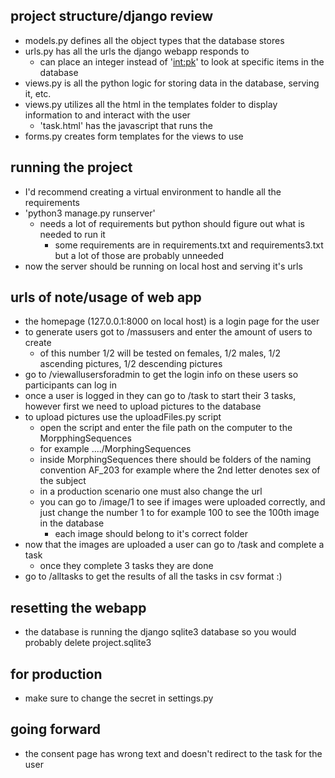 ## project structure/django review
- models.py defines all the object types that the database stores
- urls.py has all the urls the django webapp responds to
    - can place an integer instead of '<int:pk>' to look at specific items in the database
- views.py is all the python logic for storing data in the database, serving it, etc.
- views.py utilizes all the html in the templates folder to display information to and interact with the user
    - 'task.html' has the javascript that runs the 
- forms.py creates form templates for the views to use

## running the project
- I'd recommend creating a virtual environment to handle all the requirements
- 'python3 manage.py runserver'
    - needs a lot of requirements but python should figure out what is needed to run it
        - some requirements are in requirements.txt and requirements3.txt but a lot of those are probably unneeded 
- now the server should be running on local host and serving it's urls

## urls of note/usage of web app
- the homepage (127.0.0.1:8000 on local host) is a login page for the user
- to generate users got to /massusers and enter the amount of users to create
    - of this number 1/2 will be tested on females, 1/2 males, 1/2 ascending pictures, 1/2 descending pictures
- go to /viewallusersforadmin to get the login info on these users so participants can log in
- once a user is logged in they can go to /task to start their 3 tasks, however first we need to upload pictures to the database
- to upload pictures use the uploadFiles.py script
    - open the script and enter the file path on the computer to the MorpphingSequences
    - for example ..../MorphingSequences
    - inside MorphingSequences there should be folders of the naming convention AF_203 for example where the 2nd letter denotes sex of the subject
    - in a production scenario one must also change the url
    - you can go to /image/1 to see if images were uploaded correctly, and just change the number 1 to for example 100 to see the 100th image in the database
        - each image should belong to it's correct folder
- now that the images are uploaded a user can go to /task and complete a task
    - once they complete 3 tasks they are done
- go to /alltasks to get the results of all the tasks in csv format :)

## resetting the webapp
- the database is running the django sqlite3 database so you would probably delete project.sqlite3

## for production
- make sure to change the secret in settings.py 

## going forward
- the consent page has wrong text and doesn't redirect to the task for the user
